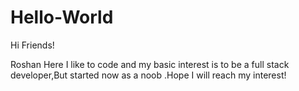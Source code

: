 # Hello-World

Hi Friends!

Roshan Here I like to code and my basic interest is to be a full stack developer,But started now as a noob .Hope I will reach my interest!
